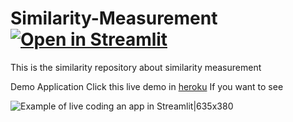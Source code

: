 # Similarity-Measurement [![Open in Streamlit](https://static.streamlit.io/badges/streamlit_badge_black_white.svg)](https://share.streamlit.io/asyrofist/similarity-measurement/main/app.py)
This is the similarity repository about similarity measurement

Demo Application
Click this live demo in [heroku](https://measurementsim.herokuapp.com/) If you want to see

![Example of live coding an app in Streamlit|635x380](https://github.com/asyrofist/Similarity-Measurement/blob/main/streamlit-app-2020-11-13-18-11-71.gif)
